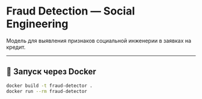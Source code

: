 # Fraud Detection — Social Engineering
Модель для выявления признаков социальной инженерии в заявках на кредит.

---

## 🚀 Запуск через Docker
```bash
docker build -t fraud-detector .
docker run --rm fraud-detector
